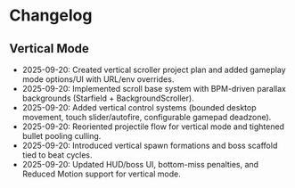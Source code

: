 # Changelog

## Vertical Mode

- 2025-09-20: Created vertical scroller project plan and added gameplay mode options/UI with URL/env overrides.
- 2025-09-20: Implemented scroll base system with BPM-driven parallax backgrounds (Starfield + BackgroundScroller).
- 2025-09-20: Added vertical control systems (bounded desktop movement, touch slider/autofire, configurable gamepad deadzone).
- 2025-09-20: Reoriented projectile flow for vertical mode and tightened bullet pooling culling.
- 2025-09-20: Introduced vertical spawn formations and boss scaffold tied to beat cycles.
- 2025-09-20: Updated HUD/boss UI, bottom-miss penalties, and Reduced Motion support for vertical mode.


